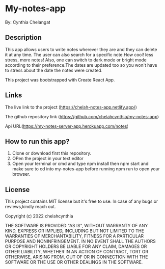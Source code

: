 # My-notes-app
By: Cynthia Chelangat
## Description 
This app allows users to write notes wherever they are and they can delete it at any time. The user can also search for a specific note.How cool! less stress, more notes!
Also, one can switch to dark mode or bright mode according to their preference.The dates are updated too so you won't have to stress about the date the notes were created. 

This project was bootstrapped with Create React App.


## Links 
The live link to the project (https://chelah-notes-app.netlify.app/)

The github repository link (https://github.com/chelahcynthia/my-notes-app)

Api URL(https://my-notes-server-app.herokuapp.com/notes)

## How to run this app?
1. Clone or download first this repository.
2. OPen the project in your text editor
3. Open your terminal or cmd and type 
 npm install then npm start and make sure to cd into my-notes-app before running npm run to open your browser.

 ## License

 This project contains MIT license but it's free to use. In case of any bugs or reviews,kindly reach out.
 

Copyright (c) 2022 chelahcynthia



THE SOFTWARE IS PROVIDED "AS IS", WITHOUT WARRANTY OF ANY KIND, EXPRESS OR
IMPLIED, INCLUDING BUT NOT LIMITED TO THE WARRANTIES OF MERCHANTABILITY,
FITNESS FOR A PARTICULAR PURPOSE AND NONINFRINGEMENT. IN NO EVENT SHALL THE
AUTHORS OR COPYRIGHT HOLDERS BE LIABLE FOR ANY CLAIM, DAMAGES OR OTHER
LIABILITY, WHETHER IN AN ACTION OF CONTRACT, TORT OR OTHERWISE, ARISING FROM,
OUT OF OR IN CONNECTION WITH THE SOFTWARE OR THE USE OR OTHER DEALINGS IN THE
SOFTWARE.
